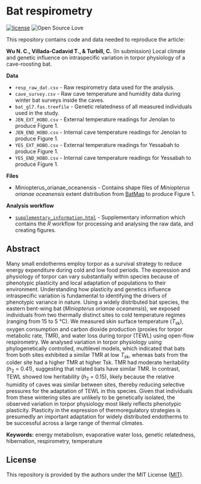 # Bat respirometry
[![license](https://img.shields.io/badge/license-MIT%20+%20file%20LICENSE-lightgrey.svg)](https://choosealicense.com/)
![Open Source
Love](https://badges.frapsoft.com/os/v2/open-source.svg?v=103)

This repository contains code and data needed to reproduce the article:

**Wu N. C., Villada-Cadavid T., & Turbill, C.** (In submission) Local climate and genetic influence on intraspecific variation in torpor physiology of a cave-roosting bat.

**Data**
- `resp_raw_dat.csv` - Raw respirometry data used for the analysis.
- `cave_survey.csv` - Raw cave temperature and humidity data during winter bat surveys inside the caves.
- `bat_gl7.fas.treefile` - Genetic relatedness of all measured individuals used in the study.
- `JEN_EXT_HOBO.csv` - External temperature readings for Jenolan to produce Figure 1.
- `JEN_END_HOBO.csv` - Internal cave temperature readings for Jenolan to produce Figure 1.
- `YES_EXT_HOBO.csv` - External temperature readings for Yessabah to produce Figure 1.
- `YES_END_HOBO.csv` - Internal cave temperature readings for Yessabah to produce Figure 1.

**Files**
- Miniopterus_orianae_oceanensis - Contains shape files of *Miniopterus orianae oceanensis* extent distribution from [BatMap](https://www.ausbats.org.au/batmap.html) to produce Figure 1.

**Analysis workflow**
- [`supplementary_information.html`](https://nicholaswunz.github.io/bat-resp/supplementary_information.html) - Supplementary information which contains the *R* workflow for processing and analysing the raw data, and creating figures.

## Abstract
Many small endotherms employ torpor as a survival strategy to reduce energy expenditure during cold and low food periods. The expression and physiology of torpor can vary substantially within species because of phenotypic plasticity and local adaptation of populations to their environment. Understanding how plasticity and genetics influence intraspecific variation is fundamental to identifying the drivers of phenotypic variance in nature. Using a widely distributed bat species, the eastern bent-wing bat (*Miniopterus orianae oceanensis*), we exposed individuals from two thermally distinct sites to cold temperature regimes (ranging from 15 to 5 °C). We measured skin surface temperature (*T*<sub>sk</sub>), oxygen consumption and carbon dioxide production (proxies for torpor metabolic rate, TMR), and water loss during torpor (TEWL) using open-flow respirometry. We analysed variation in torpor physiology using phylogenetically controlled, multilevel models, which indicated that bats from both sites exhibited a similar TMR at low *T*<sub>sk</sub>, whereas bats from the colder site had a higher TMR at higher Tsk. TMR had moderate heritability (*h*<sub>2</sub> = 0.41), suggesting that related bats have similar TMR. In contrast, TEWL showed low heritability (*h*<sub>2</sub> = 0.15), likely because the relative humidity of caves was similar between sites, thereby reducing selective pressures for the adaptation of TEWL in this species. Given that individuals from these wintering sites are unlikely to be genetically isolated, the observed variation in torpor physiology most likely reflects phenotypic plasticity. Plasticity in the expression of thermoregulatory strategies is presumedly an important adaptation for widely distributed endotherms to be successful across a large range of thermal climates.

**Keywords:** energy metabolism, evaporative water loss, genetic relatedness, hibernation, respirometry, temperature


## License
This repository is provided by the authors under the MIT License ([MIT](http://opensource.org/licenses/MIT)).
